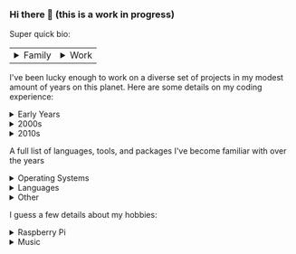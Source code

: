 ### Hi there 👋 (this is a work in progress)

Super quick bio:
<table>
  <tr>
    <td>
        <details>
          <summary>Family</summary>
          <dl>  
            <dt>Wife</dt>
            <dd>I'm incredibly lucky to have the most amazing and supportive wife who puts up with weird work hours and intermittently stressful work sessions.</dd>
            <dt>Son</dt>
            <dd>I've got an older child that is as technically savvy as they come, not even a teenager and already a good Python programmer, debugger, master of OBS, and gamer, not to mention an incredible competitive swimmer.</dd>
            <dt>Son</dt>
            <dd>I've got a younger son that is as creative as he is talented, with a lifelong drive to create diverse music and a side goal of collecting every vintage game console and cartridge.</dd>
          </dl>
        </details>
    </td>
    <td>
      <details>
        <summary>Work</summary>
        <dl>  
          <dt>School</dt>
          <dd>I spent a long time in school getting degrees and taking classes from same amazing mechanical engineering professors.</dd>
          <dt>Work</dt>
          <dd>I'm having a great time leading development efforts on the building simulation tool EnergyPlus for the National Renewable Energy Laboratory.</dd>
        </dl>
      </details>
    </td>
  </tr>
</table>




I've been lucky enough to work on a diverse set of projects in my modest amount of years on this planet. Here are some
details on my coding experience:

<details>
  <summary>Early Years</summary> 
  <dl>
    <dt><a href="https://en.wikipedia.org/wiki/GW-BASIC">GW-Basic</a></dt>
    <dd>My first programming experience, in the year 1900. Many hours were spent copying the demo programs from the spiral bound user's manual.</dd>
    <dt><a href="https://en.wikipedia.org/wiki/QBasic#:~:text=QBasic%2C%20a%20short%20form%20of,which%20are%20based%20on%20QuickBASIC.">QBasic</a></dt>
    <dd>Many programs made using this language throughout the 90s, including graphical games, logic puzzles, and random projects.</dd>
  </dl>
</details>

<details>
  <summary>2000s</summary> 
  <dl>
    <dt><a href="https://en.wikipedia.org/wiki/Visual_Basic_for_Applications">VBA</a></dt>
    <dd>First semester of college included a course on VBA.</dd>
    <dt><a href="https://en.wikipedia.org/wiki/Fortran">Fortran</a></dt>
    <dd>As a part of most engineering courses, we worked on some Fortran projects.  I then continued using Fortran when developing simulation code and tools around the EnergyPlus ecosystem.</dd>
    <dt style="color:#f7da35">Language Interop⭐</dt>
    <dd>My first real experience getting languages talking together was when I first tried to get a VBA program to call out to a Fortran-based library.</dd>
    <dd><a href="">LaTeX</a></dd>
    <dt></dt>
  </dl>
</details>

<details>
  <summary>2010s</summary> 
  <dl>
    <dt><a href="https://en.wikipedia.org/wiki/Ruby_(programming_language)">Ruby</a></dt>
    <dt>Python</dt>
    <dt>C++</dt>
    <dt>C</dt>
  </dl>
</details>

A full list of languages, tools, and packages I've become familiar with over the years

<details>
  <summary>Operating Systems</summary>
  <ul>
    <li>Linux (lots of distros, all the way back to Mandrake in 1998, but I run Ubuntu natively on my desktop as my preferred OS)</li>
    <li>Windows (I keep functioning VMs of Windows 3.1 and 98 to run old games for fun)</li>
    <li>Mac (I actually kinda like Mac, but it's not as fun as Linux)</li>
  </ul>
</details>

<details>
  <summary>Languages</summary>
  <ul>
    <li>Visual Basic .NET</li>
    <li>C#</li>
    <li>Fortran</li>
    <li>C++</li>
    <li>C</li>
    <li>Visual Basic for Applications</li>
    <li>Python</li>
    <li>Ruby</li>
    <li>Many Shell Scripting Languages</li>
  </ul>
</details>

<details>
  <summary>Other</summary>
  <ul>
    <li>Django (Web development)</li>
    <li>Virtual Machines and Containers (Docker)</li>
  </ul>
</details>

I guess a few details about my hobbies:

<details>
  <summary>Raspberry Pi</summary>
</details>

<details>
  <summary>Music</summary>
</details>
